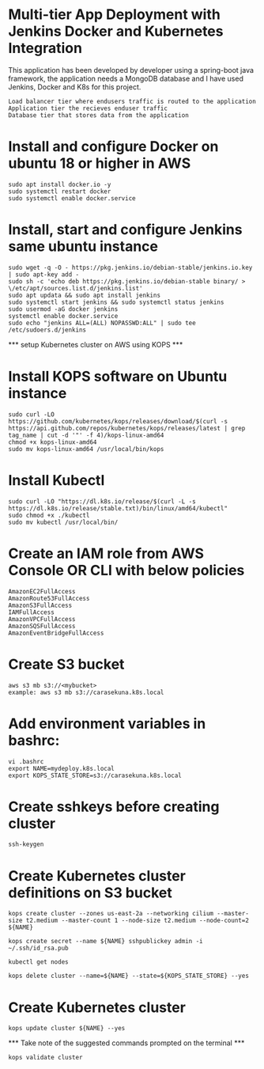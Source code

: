 # Multi-tier App Deployment with Jenkins Docker and Kubernetes Integration

This application has been developed by developer using a spring-boot java framework, the application needs a MongoDB database and I have used Jenkins, Docker and K8s for this project.

```This application has 3 different tiers
Load balancer tier where endusers traffic is routed to the application
Application tier the recieves enduser traffic
Database tier that stores data from the application
```

 # Install and configure Docker on ubuntu 18 or higher in AWS
```
sudo apt install docker.io -y
sudo systemctl restart docker
sudo systemctl enable docker.service
```

 # Install, start and configure Jenkins same ubuntu instance
```
sudo wget -q -O - https://pkg.jenkins.io/debian-stable/jenkins.io.key | sudo apt-key add - 
sudo sh -c 'echo deb https://pkg.jenkins.io/debian-stable binary/ > \/etc/apt/sources.list.d/jenkins.list'
sudo apt updata && sudo apt install jenkins
sudo systemctl start jenkins && sudo systemctl status jenkins
sudo usermod -aG docker jenkins
systemctl enable docker.service
sudo echo "jenkins ALL=(ALL) NOPASSWD:ALL" | sudo tee /etc/sudoers.d/jenkins
```

 *** setup Kubernetes cluster on AWS using KOPS ***

 # Install KOPS software on Ubuntu instance
```
sudo curl -LO https://github.com/kubernetes/kops/releases/download/$(curl -s https://api.github.com/repos/kubernetes/kops/releases/latest | grep tag_name | cut -d '"' -f 4)/kops-linux-amd64
chmod +x kops-linux-amd64 
sudo mv kops-linux-amd64 /usr/local/bin/kops
```

 # Install Kubectl
```
sudo curl -LO "https://dl.k8s.io/release/$(curl -L -s https://dl.k8s.io/release/stable.txt)/bin/linux/amd64/kubectl"
sudo chmod +x ./kubectl
sudo mv kubectl /usr/local/bin/ 
```

 # Create an IAM role from AWS Console OR CLI with below policies
```
AmazonEC2FullAccess
AmazonRoute53FullAccess
AmazonS3FullAccess
IAMFullAccess
AmazonVPCFullAccess
AmazonSQSFullAccess
AmazonEventBridgeFullAccess
```

 # Create S3 bucket 
```
aws s3 mb s3://<mybucket>
example: aws s3 mb s3://carasekuna.k8s.local
```

 # Add environment variables in bashrc:

```
vi .bashrc 
export NAME=mydeploy.k8s.local
export KOPS_STATE_STORE=s3://carasekuna.k8s.local
```
 # Create sshkeys before creating cluster
```
ssh-keygen 
```
 # Create Kubernetes cluster definitions on S3 bucket
```
kops create cluster --zones us-east-2a --networking cilium --master-size t2.medium --master-count 1 --node-size t2.medium --node-count=2 ${NAME}

kops create secret --name ${NAME} sshpublickey admin -i ~/.ssh/id_rsa.pub
```
``` To list nodes
kubectl get nodes
```

``` To delete cluster
kops delete cluster --name=${NAME} --state=${KOPS_STATE_STORE} --yes
```

 # Create Kubernetes cluster
```
kops update cluster ${NAME} --yes
```
*** Take note of the suggested commands prompted on the terminal ***

```
kops validate cluster
```
